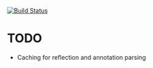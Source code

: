 
[![Build Status](https://travis-ci.org/25th-floor/serializing.png?branch=master)](https://travis-ci.org/25th-floor/serializing)

# TODO

- Caching for reflection and annotation parsing
